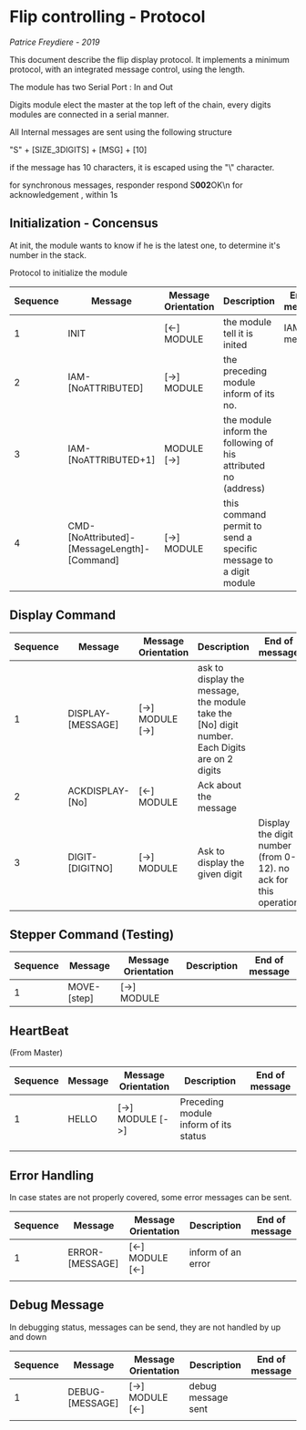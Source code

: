 # Flip controlling - Protocol

*Patrice Freydiere - 2019*



This document describe the flip display protocol. It implements a minimum protocol, with an integrated message control, using the length.



The module has two Serial Port : In and Out



Digits module elect the master at the top left of the chain, every digits modules are connected in a serial manner.



All Internal messages are sent using the following structure

"S" + [SIZE_3DIGITS] + [MSG] + [10]

if the message has 10 characters, it is escaped using the "\\" character. 

for synchronous messages, responder respond S**002**OK\n for acknowledgement , within 1s







## Initialization - Concensus

At init, the module wants to know if he is the latest one, to determine it's number in the stack.



Protocol to initialize the module

| Sequence | Message                                      | Message Orientation | Description                                                  | End of message |
| -------- | -------------------------------------------- | ------------------- | ------------------------------------------------------------ | -------------- |
| 1        | INIT                                         | [<-] MODULE         | the module tell it is inited                                 | IAM message    |
| 2        | IAM-[NoATTRIBUTED]                           | [->] MODULE         | the preceding module inform of its no.                       |                |
| 3        | IAM-[NoATTRIBUTED+1]                         | MODULE [->]         | the module inform the following of his attributed no (address) |                |
| 4        | CMD-[NoAttributed]-[MessageLength]-[Command] | [->] MODULE         | this command permit to send a specific message to a digit module |                |



## Display Command

| Sequence | Message           | Message Orientation | Description                                                  | End of message                                               |
| -------- | ----------------- | ------------------- | ------------------------------------------------------------ | ------------------------------------------------------------ |
| 1        | DISPLAY-[MESSAGE] | [->] MODULE [->]    | ask to display the message, the module take the [No] digit number. Each Digits are on 2 digits |                                                              |
| 2        | ACKDISPLAY-[No]   | [<-] MODULE         | Ack about the message                                        |                                                              |
| 3        | DIGIT-[DIGITNO]   | [->] MODULE         | Ask to display the given digit                               | Display the digit  number (from 0-12). no ack for this operation |

## Stepper Command (Testing)

| Sequence | Message     | Message Orientation | Description | End of message |
| -------- | ----------- | ------------------- | ----------- | -------------- |
| 1        | MOVE-[step] | [->] MODULE         |             |                |

## HeartBeat

(From Master)



| Sequence | Message | Message Orientation | Description                           | End of message |
| -------- | ------- | ------------------- | ------------------------------------- | -------------- |
| 1        | HELLO   | [->] MODULE [->]    | Preceding module inform of its status |                |
|          |         |                     |                                       |                |
|          |         |                     |                                       |                |





## Error Handling

In case states are not properly covered, some error messages can be sent.



| Sequence | Message         | Message Orientation | Description        | End of message |
| -------- | --------------- | ------------------- | ------------------ | -------------- |
| 1        | ERROR-[MESSAGE] | [<-] MODULE [<-]    | inform of an error |                |
|          |                 |                     |                    |                |



## Debug Message

In debugging status, messages can be send, they are not handled by up and down



| Sequence | Message         | Message Orientation | Description        | End of message |
| -------- | --------------- | ------------------- | ------------------ | -------------- |
| 1        | DEBUG-[MESSAGE] | [->] MODULE [<-]    | debug message sent |                |
|          |                 |                     |                    |                |

